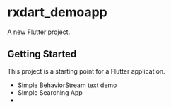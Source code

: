 # rxdart_demoapp

A new Flutter project.

## Getting Started

This project is a starting point for a Flutter application.

- Simple BehaviorStream text demo
- Simple Searching App
- 